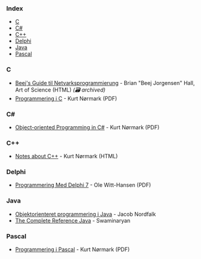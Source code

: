 ### Index

* [C](#c)
* [C#](#csharp)
* [C++](#cpp)
* [Delphi](#delphi)
* [Java](#java)
* [Pascal](#pascal)


### C

* [Beej's Guide til Netvarksprogrammierung](https://web.archive.org/web/20190701062226/http://artcreationforever.com/bgnet.html) - Brian "Beej Jorgensen" Hall, Art of Science (HTML) *(:card_file_box: archived)*
* [Programmering i C](http://people.cs.aau.dk/~normark/c-prog-06/pdf/all.pdf) - Kurt Nørmark (PDF)


### <a id="csharp"></a>C\#

* [Object-oriented Programming in C#](http://people.cs.aau.dk/~normark/oop-csharp/pdf/all.pdf) - Kurt Nørmark (PDF)


### <a id="cpp"></a>C++

* [Notes about C++](http://people.cs.aau.dk/~normark/ap/index.html) - Kurt Nørmark (HTML)


### Delphi

* [Programmering Med Delphi 7](http://olewitthansen.dk/Datalogi/ProgrammeringMedDelphi.pdf) - Ole Witt-Hansen (PDF)


### Java

* [Objektorienteret programmering i Java](http://javabog.dk) - Jacob Nordfalk
* [The Complete Reference Java](http://javabog.dk) - Swaminaryan


### Pascal

* [Programmering i Pascal](http://people.cs.aau.dk/~normark/all-basis-97.pdf) - Kurt Nørmark (PDF)
